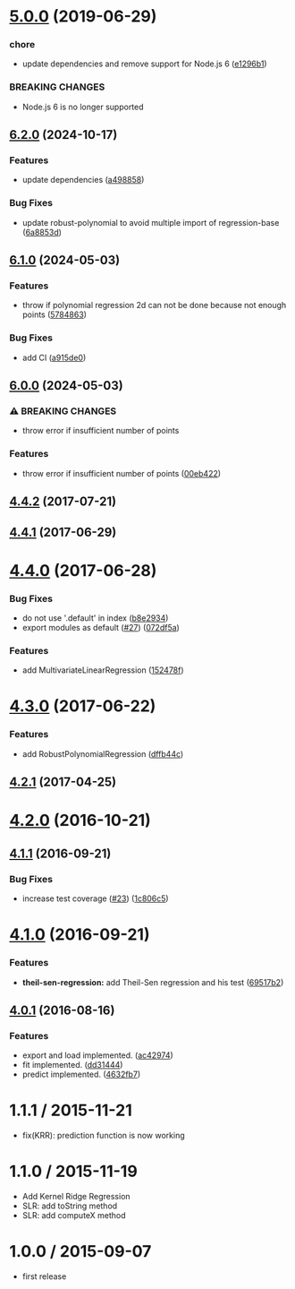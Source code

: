 # [5.0.0](https://github.com/mljs/regression/compare/v4.4.2...v5.0.0) (2019-06-29)


### chore

* update dependencies and remove support for Node.js 6 ([e1296b1](https://github.com/mljs/regression/commit/e1296b1))


### BREAKING CHANGES

* Node.js 6 is no longer supported



<a name="4.4.2"></a>
## [6.2.0](https://github.com/mljs/regression/compare/v6.1.0...v6.2.0) (2024-10-17)


### Features

* update dependencies ([a498858](https://github.com/mljs/regression/commit/a498858f68b0f900fdfec1de666838f45bdc0be8))


### Bug Fixes

* update robust-polynomial to avoid multiple import of regression-base ([6a8853d](https://github.com/mljs/regression/commit/6a8853df1fe621ee1f476aeff02d1d487bc12d89))

## [6.1.0](https://github.com/mljs/regression/compare/v6.0.0...v6.1.0) (2024-05-03)


### Features

* throw if polynomial regression 2d can not be done because not enough points ([5784863](https://github.com/mljs/regression/commit/57848639c5f608dbe91868953209cf0578400a3d))


### Bug Fixes

* add CI ([a915de0](https://github.com/mljs/regression/commit/a915de020998faa5c9dfb54c47802e3fb9a3de93))

## [6.0.0](https://github.com/mljs/regression/compare/v5.0.1...v6.0.0) (2024-05-03)


### ⚠ BREAKING CHANGES

* throw error if insufficient number of points

### Features

* throw error if insufficient number of points ([00eb422](https://github.com/mljs/regression/commit/00eb422f371914643700a0af0efd8ed9c7ef679b))

## [4.4.2](https://github.com/mljs/regression/compare/v4.4.1...v4.4.2) (2017-07-21)



<a name="4.4.1"></a>
## [4.4.1](https://github.com/mljs/regression/compare/v4.4.0...v4.4.1) (2017-06-29)



<a name="4.4.0"></a>
# [4.4.0](https://github.com/mljs/regression/compare/v4.3.0...v4.4.0) (2017-06-28)


### Bug Fixes

* do not use '.default' in index ([b8e2934](https://github.com/mljs/regression/commit/b8e2934))
* export modules as default ([#27](https://github.com/mljs/regression/issues/27)) ([072df5a](https://github.com/mljs/regression/commit/072df5a))


### Features

* add MultivariateLinearRegression ([152478f](https://github.com/mljs/regression/commit/152478f))



<a name="4.3.0"></a>
# [4.3.0](https://github.com/mljs/regression/compare/v4.2.1...v4.3.0) (2017-06-22)


### Features

* add RobustPolynomialRegression ([dffb44c](https://github.com/mljs/regression/commit/dffb44c))



<a name="4.2.1"></a>
## [4.2.1](https://github.com/mljs/regression/compare/v4.2.0...v4.2.1) (2017-04-25)



<a name="4.2.0"></a>
# [4.2.0](https://github.com/mljs/regression/compare/v4.1.1...v4.2.0) (2016-10-21)



<a name="4.1.1"></a>
## [4.1.1](https://github.com/mljs/regression/compare/v4.1.0...v4.1.1) (2016-09-21)


### Bug Fixes

* increase test coverage ([#23](https://github.com/mljs/regression/issues/23)) ([1c806c5](https://github.com/mljs/regression/commit/1c806c5))



<a name="4.1.0"></a>
# [4.1.0](https://github.com/mljs/regression/compare/v4.0.1...v4.1.0) (2016-09-21)


### Features

* **theil-sen-regression:** add Theil-Sen regression and his test ([69517b2](https://github.com/mljs/regression/commit/69517b2))



<a name="4.0.1"></a>
## [4.0.1](https://github.com/mljs/regression/compare/v2.0.0...v4.0.1) (2016-08-16)


### Features

* export and load implemented. ([ac42974](https://github.com/mljs/regression/commit/ac42974))
* fit implemented. ([dd31444](https://github.com/mljs/regression/commit/dd31444))
* predict implemented. ([4632fb7](https://github.com/mljs/regression/commit/4632fb7))



1.1.1 / 2015-11-21
==================

* fix(KRR): prediction function is now working

1.1.0 / 2015-11-19
==================

* Add Kernel Ridge Regression
* SLR: add toString method
* SLR: add computeX method

1.0.0 / 2015-09-07
==================

* first release
